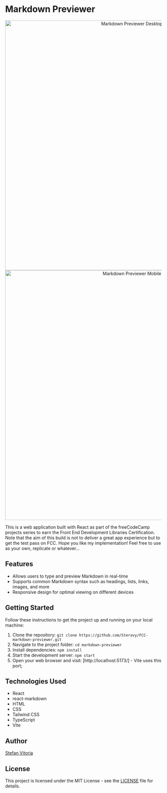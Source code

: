 # Markdown Previewer

<div align="center">
  <img src="https://github.com/Steravy/FCC-markdown-previewer.git/blob/main/public/dsk.png" alt="Markdown Previewer Desktop" width="800px" height='auto' />
</div>
<div align="center">
  <img src="https://github.com/Steravy/FCC-markdown-previewer.git/blob/main/public/mobile.png" alt="Markdown Previewer Mobile" width="800px" height='auto' />
</div>

This is a web application built with React as part of the freeCodeCamp projects series to earn the Front End Development Libraries Certification. Note that the aim of this build is not to deliver a great app experience but to get the test pass on FCC.
Hope you like my implementation! Feel free to use as your own, replicate or whatever...

## Features

- Allows users to type and preview Markdown in real-time
- Supports common Markdown syntax such as headings, lists, links, images, and more
- Responsive design for optimal viewing on different devices

## Getting Started

Follow these instructions to get the project up and running on your local machine:

1. Clone the repository: `git clone https://github.com/Steravy/FCC-markdown-previewer.git`
2. Navigate to the project folder: `cd markdown-previewer`
3. Install dependencies: `npm install`
4. Start the development server: `npm start`
5. Open your web browser and visit: [http://localhost:5173/] - Vite uses this port;

## Technologies Used

- React
- react-markdown
- HTML
- CSS
- Tailwind CSS
- TypeScript
- Vite

## Author

[Stefan Vitoria](https://github.com/Steravy)

## License

This project is licensed under the MIT License - see the [LICENSE](LICENSE) file for details.
